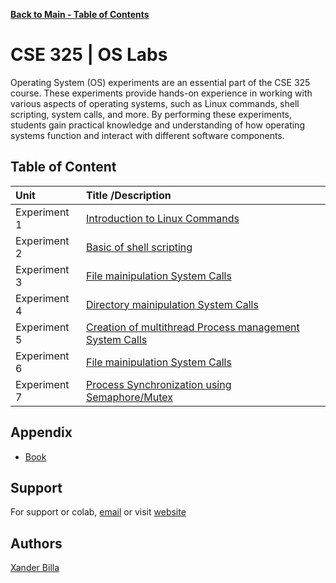 [**Back to Main - Table of Contents**](https://github.com/xanderbilla/LPU-Academics/blob/main/README.md)

# CSE 325 | OS Labs

Operating System (OS) experiments are an essential part of the CSE 325 course. These experiments provide hands-on experience in working with various aspects of operating systems, such as Linux commands, shell scripting, system calls, and more. By performing these experiments, students gain practical knowledge and understanding of how operating systems function and interact with different software components.

## Table of Content

| Unit      |                                       Title /Description                                       |
| :-------- | :-------------------------------------------------------------------------------------------- |
| Experiment 1 | [Introduction to Linux Commands](https://github.com/xanderbilla/LPU-Academics/tree/main/Docs/CSE325/CSE325_1.md) |
| Experiment 2 | [Basic of shell scripting](https://github.com/xanderbilla/LPU-Academics/blob/main/blob/CSE325/CSE325_2.md) |
| Experiment 3 | [File mainipulation System Calls](https://github.com/xanderbilla/LPU-Academics/blob/main/blob/CSE325/CSE325_3.md) |
| Experiment 4 | [Directory mainipulation System Calls](https://github.com/xanderbilla/LPU-Academics/blob/main/blob/CSE325/CSE325_3.md) |
| Experiment 5 | [Creation of multithread Process management System Calls](https://github.com/xanderbilla/LPU-Academics/blob/main/blob/CSE325/CSE325_3.md) |
| Experiment 6 | [File mainipulation System Calls](https://github.com/xanderbilla/LPU-Academics/blob/main/blob/CSE325/CSE325_3.md) |
| Experiment 7 | [Process Synchronization using Semaphore/Mutex]([https://github.com/xanderbilla/LPU-Academics/blob/main/blob/CSE325/CSE325_3.md](https://github.com/xanderbilla/LPU-Academics/blob/main/blob/CSE325/CSE325_7.md)) |

## Appendix

- [Book](https://www.amazon.in/OPERATING-SYSTEM-CONCEPT-NINTH-2018/dp/B09QZ1JRMZ/ref=sr_1_2?crid=1N85STUURLLFI&keywords=os+book+galvin&qid=1706469851&sprefix=%2Caps%2C248&sr=8-2)

## Support

For support or colab, [email](mailto:dev.xanderbilla@gmail.com) or visit [website](https://xanderbilla.com)

## Authors

[Xander Billa](https://xanderbilla.com)
